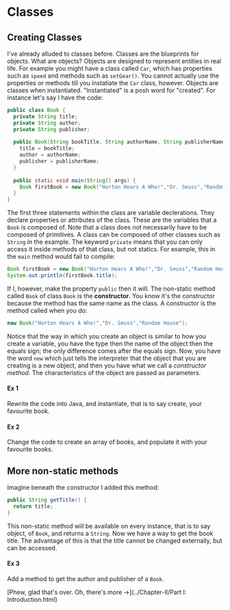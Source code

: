 Classes
===

## Creating Classes
I've already alluded to classes before. Classes are the blueprints for objects. What are objects? Objects are designed to represent entities in real life. For example you might have a class called `Car`, which has properties such as `speed` and methods such as `setGear()`. You cannot actually use the properties or methods till you instatiate the `Car` class, however. Objects are classes when instantiated. "Instantiated" is a posh word for "created". For instance let's say I have the code:

```java
public class Book {
  private String title;
  private String author;
  private String publisher;
 
  public Book(String bookTitle, String authorName, String publisherName) {
    title = bookTitle;
    author = authorName;
    publisher = publisherName;
  }
  
  public static void main(String[] args) {
    Book firstBook = new Book("Horton Hears A Who!","Dr. Seuss","Random House");
  }
}
```

The first three statements within the class are variable declerations. They declare properties or attributes of the class. These are the variables that a `Book` is composed of. Note that a class does not necessarily have to be composed of primitives. A class can be composed of other classes such as `String` in the example. The keyword `private` means that you can only access it inside methods of that class, but not statics. For example, this in the `main` method would fail to compile:

```java
Book firstBook = new Book("Horton Hears A Who!","Dr. Seuss","Random House");
System.out.println(firstBook.title);
```

If I, however, make the property `public` then it will. The non-static method called `Book` of class `Book` is the **constructor**. You know it's the constructor because the method has the same name as the class. A constructor is the method called when you do:

```java
new Book("Horton Hears A Who!","Dr. Seuss","Random House");
```

Notice that the way in which you create an object is similar to how you create a variable, you have the type then the name of the object then the equals sign; the only difference comes after the equals sign.  Now, you have the word `new` which just tells the interpreter that the object that you are creating is a new object, and then you have what we call a *constructor method*. The characteristics of the object are passed as parameters.

#### Ex 1 
Rewrite the code into Java, and instantiate, that is to say create, your favourite book.

#### Ex 2
Change the code to create an array of books, and populate it with your favourite books.

## More non-static methods
Imagine beneath the constructor I added this method:

```java
public String getTitle() {
  return title;
}
```

This non-static method will be available on every instance, that is to say object, of `Book`, and returns a `String`. Now we have a way to get the book title. The advantage of this is that the title cannot be changed externally, but can be accessed.

#### Ex 3
Add a method to get the author and publisher of a `Book`.

[Phew, glad that's over. Oh, there's more &rarr;](../Chapter-II/Part I: Introduction.html)
